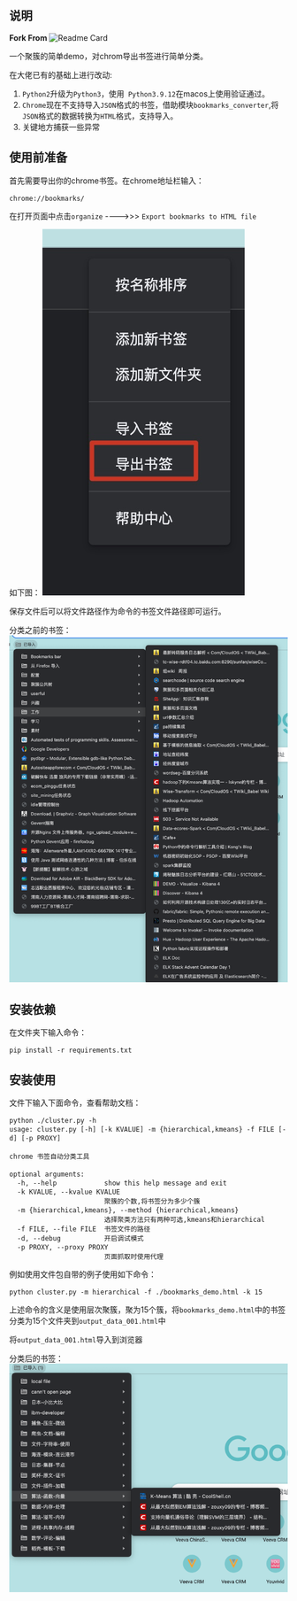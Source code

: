 ## 说明

**Fork From** 
![Readme Card](https://github-readme-stats.vercel.app/api/pin/?username=iuyo5678&repo=chrome-bookmark-clustering)



一个聚簇的简单demo，对chrom导出书签进行简单分类。

在大佬已有的基础上进行改动:
1. `Python2`升级为`Python3`，使用` Python3.9.12`在macos上使用验证通过。
2. `Chrome`现在不支持导入`JSON`格式的书签，借助模块`bookmarks_converter`,将`JSON`格式的数据转换为`HTML`格式，支持导入。
3. 关键地方捕获一些异常

## 使用前准备
首先需要导出你的chrome书签。在chrome地址栏输入：
```plain
chrome://bookmarks/
```
在打开页面中点击`organize` ---->>> `Export bookmarks to HTML file`

如下图：
 ![](images/screenshot.jpg) 

保存文件后可以将文件路径作为命令的书签文件路径即可运行。

分类之前的书签：
![img.png](images/img.png)



## 安装依赖

在文件夹下输入命令：
```shell
pip install -r requirements.txt
```

## 安装使用

文件下输入下面命令，查看帮助文档：
```shell
python ./cluster.py -h
usage: cluster.py [-h] [-k KVALUE] -m {hierarchical,kmeans} -f FILE [-d] [-p PROXY]

chrome 书签自动分类工具

optional arguments:
  -h, --help            show this help message and exit
  -k KVALUE, --kvalue KVALUE
                        聚簇的个数,将书签分为多少个簇
  -m {hierarchical,kmeans}, --method {hierarchical,kmeans}
                        选择聚类方法只有两种可选,kmeans和hierarchical
  -f FILE, --file FILE  书签文件的路径
  -d, --debug           开启调试模式
  -p PROXY, --proxy PROXY
                        页面抓取时使用代理
```
例如使用文件包自带的例子使用如下命令：
```shell
python cluster.py -m hierarchical -f ./bookmarks_demo.html -k 15
```
上述命令的含义是使用层次聚簇，聚为15个簇，将`bookmarks_demo.html`中的书签分类为15个文件夹到`output_data_001.html`中

将`output_data_001.html`导入到浏览器

分类后的书签：
![img.png](images/img1.png)